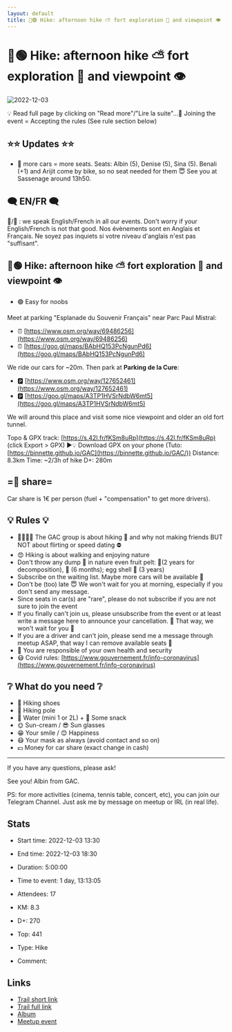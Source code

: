 ```yaml
---
layout: default
title: 🥾🟢 Hike: afternoon hike ⛅ fort exploration 🧱 and viewpoint 👁️
---
```


# 🥾🟢 Hike: afternoon hike ⛅ fort exploration 🧱 and viewpoint 👁️

![2022-12-03](/Stats/img/orig/2022-12-03.jpg)

💡 Read full page by clicking on "Read more"/"Lire la suite"...💜
Joining the event = Accepting the rules (See rule section below)

## ⭐⭐ Updates ⭐⭐

* 📅 more cars = more seats. Seats: Albin (5), Denise (5), Sina (5). Benali (+1) and Arijit come by bike, so no seat needed for them 😇 See you at Sassenage around 13h50.

## 🗨️ EN/FR 🗨️
🦅/🐓 : we speak English/French in all our events. Don't worry if your English/French is not that good. Nos évènements sont en Anglais et Français. Ne soyez pas inquiets si votre niveau d'anglais n'est pas "suffisant".

## 🥾🟢 Hike: afternoon hike ⛅ fort exploration 🧱 and viewpoint 👁️

* 🟢 Easy for noobs

Meet at parking "Esplanade du Souvenir Français" near Parc Paul Mistral:

* ⏰ [https://www.osm.org/way/69486256](https://www.osm.org/way/69486256)
* ⏰ [https://goo.gl/maps/BAbHQ153PcNgunPd6](https://goo.gl/maps/BAbHQ153PcNgunPd6)

We ride our cars for \~20m. Then park at **Parking de la Cure**:

* 🅿️ [https://www.osm.org/way/127652461](https://www.osm.org/way/127652461)
* 🅿️ [https://goo.gl/maps/A3TP1HVSrNdbW6mt5](https://goo.gl/maps/A3TP1HVSrNdbW6mt5)

We will around this place and visit some nice viewpoint and older an old fort tunnel.

Topo & GPX track: [https://s.42l.fr/fKSm8uRp](https://s.42l.fr/fKSm8uRp) (click Export > GPX)
▶💡 Download GPX on your phone (Tuto: [https://binnette.github.io/GAC](https://binnette.github.io/GAC/))
Distance: 8.3km
Time: \~2/3h of hike
D+: 280m

## =🚗 share=
Car share is 1€ per person (fuel + "compensation" to get more drivers).

## 💡 Rules 💡

* 🚶‍♀️🚶‍♂️ The GAC group is about hiking 🥾 and why not making friends BUT NOT about flirting or speed dating ⛔
* 😍 Hiking is about walking and enjoying nature
* Don't throw any dump 🚮 in nature even fruit pelt: 🍌(2 years for decomposition), 🍊 (6 months); egg shell 🥚 (3 years)
* Subscribe on the waiting list. Maybe more cars will be available 🚗
* Don't be (too) late 😇 We won't wait for you at morning, especially if you don't send any message.
* Since seats in car(s) are "rare", please do not subscribe if you are not sure to join the event
* If you finally can't join us, please unsubscribe from the event or at least write a message here to announce your cancellation. 💜 That way, we won't wait for you 💜
* If you are a driver and can't join, please send me a message through meetup ASAP, that way I can remove available seats 🚗
* 💟 You are responsible of your own health and security
* 😷 Covid rules: [https://www.gouvernement.fr/info-coronavirus](https://www.gouvernement.fr/info-coronavirus)

## ❔ What do you need ❔

* 🥾 Hiking shoes
* 🥢 Hiking pole
* 🧃 Water (mini 1 or 2L) + 🍫 Some snack
* 🌞 Sun-cream / 😎 Sun glasses
* 😁 Your smile / 😊 Happiness
* 😷 Your mask as always (avoid contact and so on)
* 💵 Money for car share (exact change in cash)

***

If you have any questions, please ask!

See you! Albin from GAC.

PS: for more activities (cinema, tennis table, concert, etc), you can join our Telegram Channel. Just ask me by message on meetup or IRL (in real life).

## Stats

- Start time: 2022-12-03 13:30
- End time: 2022-12-03 18:30
- Duration: 5:00:00
- Time to event: 1 day, 13:13:05
- Attendees: 17

- KM: 8.3
- D+: 270
- Top: 441
- Type: Hike
- Comment: 

## Links

- [Trail short link](https://s.42l.fr/fKSm8uRp)
- [Trail full link]()
- [Album](https://binnette.github.io/GacImg2022/2022-12-03-🥾🟢-Hike-afternoon-hike-⛅-fort-exploration-🧱-and-viewpoint-👁️.html)
- [Meetup event](https://www.meetup.com/grenoble-adventure-club-english-french/events/290090021/)
